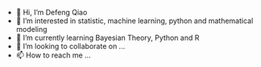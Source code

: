 - 👋 Hi, I’m Defeng Qiao
- 👀 I’m interested in statistic, machine learning, python and mathematical modeling
- 🌱 I’m currently learning Bayesian Theory, Python and R
- 💞️ I’m looking to collaborate on ...
- 📫 How to reach me ...

<!---
defengqiao/defengqiao is a ✨ special ✨ repository because its `README.md` (this file) appears on your GitHub profile.
You can click the Preview link to take a look at your changes.
--->
